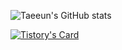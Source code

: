 ![Taeeun's GitHub stats](https://github-readme-stats.vercel.app/api?username=xodms1701&show_icons=true&theme=radical)

[![Tistory's Card](https://github-readme-tistory-card.vercel.app/api?name=samuel-alter1128&postId=27&theme=tistory)](https://samuel-alter1128.tistory.com/27)
